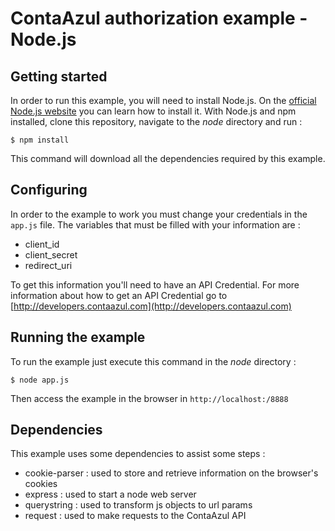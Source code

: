 # ContaAzul authorization example - Node.js

## Getting started

In order to run this example, you will need to install Node.js. On the [official Node.js website](https://nodejs.org/en/) you can learn how to install it.
With Node.js and npm installed, clone this repository, navigate to the _node_ directory and run :

`$ npm install`

This command will download all the dependencies required by this example.

## Configuring

In order to the example to work you must change your credentials in the `app.js` file.
The variables that must be filled with your information are :

 - client_id
 - client_secret
 - redirect_uri

To get this information you'll need to have an API Credential.
For more information about how to get an API Credential go to [http://developers.contaazul.com](http://developers.contaazul.com)

## Running the example

To run the example just execute this command in the _node_ directory :

`$ node app.js`

Then access the example in the browser in `http://localhost:/8888`

## Dependencies

This example uses some dependencies to assist some steps :

  - cookie-parser : used to store and retrieve information on the browser's cookies
  - express : used to start a node web server
  - querystring : used to transform js objects to url params
  - request : used to make requests to the ContaAzul API
